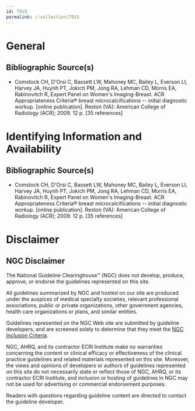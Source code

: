 ```yaml
---
id: 7915
permalink: /:collection/7915
---
```


# General

## Bibliographic Source(s)

- Comstock CH, D'Orsi C, Bassett LW, Mahoney MC, Bailey L, Everson LI, Harvey JA, Huynh PT, Jokich PM, Jong RA, Lehman CD, Morris EA, Rabinovitch R, Expert Panel on Women's Imaging-Breast. ACR Appropriateness Criteria® breast microcalcifications -- initial diagnostic workup. [online publication]. Reston (VA): American College of Radiology (ACR); 2009. 12 p. [35 references]

# Identifying Information and Availability

## Bibliographic Source(s)

- Comstock CH, D'Orsi C, Bassett LW, Mahoney MC, Bailey L, Everson LI, Harvey JA, Huynh PT, Jokich PM, Jong RA, Lehman CD, Morris EA, Rabinovitch R, Expert Panel on Women's Imaging-Breast. ACR Appropriateness Criteria® breast microcalcifications -- initial diagnostic workup. [online publication]. Reston (VA): American College of Radiology (ACR); 2009. 12 p. [35 references]

# Disclaimer

## NGC Disclaimer

The National Guideline Clearinghouse™ (NGC) does not develop, produce, approve, or endorse the guidelines represented on this site.

All guidelines summarized by NGC and hosted on our site are produced under the auspices of medical specialty societies, relevant professional associations, public or private organizations, other government agencies, health care organizations or plans, and similar entities.

Guidelines represented on the NGC Web site are submitted by guideline developers, and are screened solely to determine that they meet the [NGC Inclusion Criteria](/help-and-about/summaries/inclusion-criteria).

NGC, AHRQ, and its contractor ECRI Institute make no warranties concerning the content or clinical efficacy or effectiveness of the clinical practice guidelines and related materials represented on this site. Moreover, the views and opinions of developers or authors of guidelines represented on this site do not necessarily state or reflect those of NGC, AHRQ, or its contractor ECRI Institute, and inclusion or hosting of guidelines in NGC may not be used for advertising or commercial endorsement purposes.

Readers with questions regarding guideline content are directed to contact the guideline developer.

